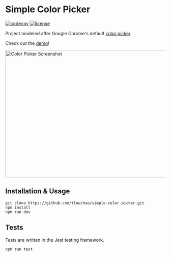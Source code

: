 # Simple Color Picker

[![codecov](https://codecov.io/gh/tlouchao/simple-color-picker/branch/master/graph/badge.svg?token=BE9DVAUCGS)](https://codecov.io/gh/tlouchao/simple-color-picker)
[![license](https://img.shields.io/github/license/tlouchao/simple-color-picker.svg)](https://github.com/tlouchao/simple-color-picker/blob/master/LICENSE)

Project modeled after Google Chrome's default [color picker](https://www.google.com/search?q=color+picker).

Check out the [demo](https://tlouchao.github.io/simple-color-picker/)!

<img src="https://i.imgur.com/FWhnvDC.png" alt="Color Picker Screenshot" width=600 height=400 />

## Installation & Usage

```
git clone https://github.com/tlouchao/simple-color-picker.git
npm install
npm run dev
```

## Tests

Tests are written in the Jest testing framework.

```
npm run test
```
